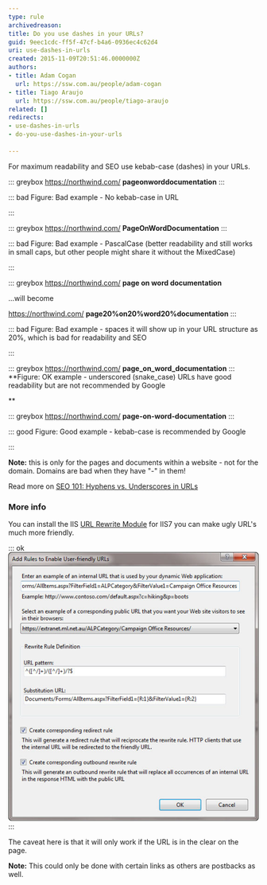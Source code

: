 ```yaml
---
type: rule
archivedreason: 
title: Do you use dashes in your URLs?
guid: 9eec1cdc-ff5f-47cf-b4a6-0936ec4c62d4
uri: use-dashes-in-urls
created: 2015-11-09T20:51:46.0000000Z
authors:
- title: Adam Cogan
  url: https://ssw.com.au/people/adam-cogan
- title: Tiago Araujo
  url: https://ssw.com.au/people/tiago-araujo
related: []
redirects:
- use-dashes-in-urls
- do-you-use-dashes-in-your-urls

---
```


For maximum readability and SEO use kebab-case (dashes) in your URLs.

<!--endintro-->


::: greybox
https://northwind.com/ **pageonworddocumentation** 
:::


::: bad
Figure: Bad example - No kebab-case in URL 


:::


::: greybox
https://northwind.com/ **PageOnWordDocumentation** 
:::


::: bad
Figure: Bad example - PascalCase (better readability and still works in small caps, but other people might share it without the MixedCase)


:::


::: greybox
https://northwind.com/ **page on word documentation** 

...will become

 https://northwind.com/ **page20%on20%word20%documentation** 
:::


::: bad
Figure: Bad example - spaces it will show up in your URL structure as 20%, which is bad for readability and SEO


:::


::: greybox
https://northwind.com/ **page\_on\_word\_documentation** 
:::
 **Figure: OK example - underscored (snake\_case) URLs have good readability but are not recommended by Google

** 

::: greybox
https://northwind.com/ **page-on-word-documentation** 
:::


::: good
Figure: Good example - kebab-case is recommended by Google


:::

**Note:** this is only for the pages and documents within a website - not for the domain. Domains are bad when they have "-" in them!

Read more on [SEO 101: Hyphens vs. Underscores in URLs](https://www.seomechanic.com/seo-101-hyphens-underscores-_-urls/)

### More info

You can install the IIS [URL Rewrite Module](http://learn.iis.net/page.aspx/460/using-the-url-rewrite-module/) for IIS7 you can make ugly URL's much more friendly.


::: ok  
![Figure: Rewrite both the HTML in the page and the incoming URL's to be friendly](friendly-url-rule.jpg)  
:::

The caveat here is that it will only work if the URL is in the clear on the page.

**Note:** This could only be done with certain links as others are postbacks as well.
